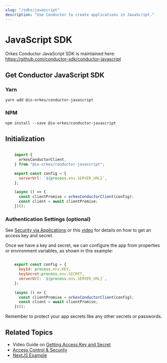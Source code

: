 ```yaml
---
slug: "/sdks/javascript"
description: "Use Conductor to create applications in JavaScript."
---
```


# JavaScript SDK

Orkes Conductor JavaScript SDK is maintained here: https://github.com/conductor-sdk/conductor-javascript

## Get Conductor JavaScript SDK

### Yarn

```shell
yarn add @io-orkes/conductor-javascript
```

### NPM

```shell
npm install --save @io-orkes/conductor-javascript
```

## Initialization

```javascript

    import {
      orkesConductorClient,
    } from "@io-orkes/conductor-javascript";

    export const config = {
      serverUrl: `${process.env.SERVER_URL}`,
    };

    (async () => {
      const clientPromise = orkesConductorClient(config);
      const client = await clientPromise;
    })();

```

### Authentication Settings (optional)

See [Security via Applications](/content/access-control-and-security/applications#generating-access-keys) or this [video](https://www.youtube.com/watch?v=f1b5vZRKn2Q) for details on how to get an access key and secret.

Once we have a key and secret, we can configure the app from properties or environment variables, as shown in this example:

```javascript

    export const config = {
      keyId: process.env.KEY,
      keySecret:process.env.SECRET,
      serverUrl: `${process.env.SERVER_URL}`,
    };

    (async () => {
      const clientPromise = orkesConductorClient(config);
      const client = await clientPromise;
    })();

```

Remember to protect your app secrets like any other secrets or passwords.

## Related Topics

- Video Guide on [Getting Access Key and Secret](/developer-guides/running-workflows#run-in-ui)
- [Access Control & Security](/content/category/access-control-and-security)
- [NextJS Example](https://github.com/orkes-io/conductor-nextjs-example/tree/main)

